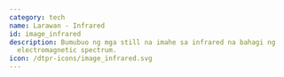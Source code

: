 ```yaml
---
category: tech
name: Larawan - Infrared
id: image_infrared
description: Bumubuo ng mga still na imahe sa infrared na bahagi ng
  electromagnetic spectrum.
icon: /dtpr-icons/image_infrared.svg
---
```

